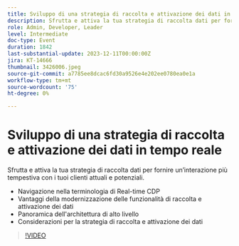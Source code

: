 ```yaml
---
title: Sviluppo di una strategia di raccolta e attivazione dei dati in tempo reale
description: Sfrutta e attiva la tua strategia di raccolta dati per fornire un’interazione più tempestiva con i tuoi clienti attuali e potenziali.
role: Admin, Developer, Leader
level: Intermediate
doc-type: Event
duration: 1842
last-substantial-update: 2023-12-11T00:00:00Z
jira: KT-14666
thumbnail: 3426006.jpeg
source-git-commit: a7785ee8dcac6fd30a9526e4e202ee0780ea0e1a
workflow-type: tm+mt
source-wordcount: '75'
ht-degree: 0%

---
```



# Sviluppo di una strategia di raccolta e attivazione dei dati in tempo reale

Sfrutta e attiva la tua strategia di raccolta dati per fornire un’interazione più tempestiva con i tuoi clienti attuali e potenziali.

* Navigazione nella terminologia di Real-time CDP
* Vantaggi della modernizzazione delle funzionalità di raccolta e attivazione dei dati
* Panoramica dell&#39;architettura di alto livello
* Considerazioni per la strategia di raccolta e attivazione dei dati

>[!VIDEO](https://video.tv.adobe.com/v/3426006/?learn=on)
